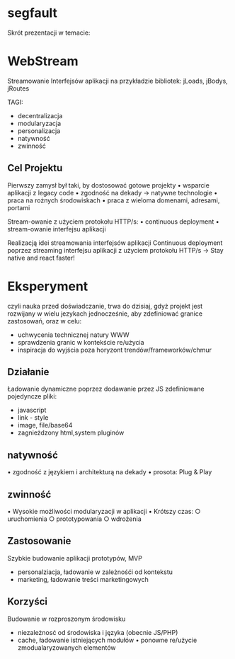 # segfault
Skrót prezentacji w temacie:

# WebStream
Streamowanie Interfejsów aplikacji na przykładzie bibliotek: jLoads, jBodys, jRoutes

TAGI: 
+ decentralizacja
+ modularyzacja
+ personalizacja
+ natywność
+ zwinność

## Cel Projektu

Pierwszy zamysł był taki, by dostosować gotowe projekty
	• wsparcie aplikacji z legacy code
	• zgodność na dekady -> natywne technologie
	• praca na rożnych środowiskach
	• praca z wieloma domenami, adresami, portami

Stream-owanie z użyciem protokołu HTTP/s:
	• continuous deployment
	• stream-owanie interfejsu aplikacji

Realizacją idei streamowania interfejsów aplikacji Continuous deployment poprzez streaming interfejsu aplikacji z użyciem protokołu HTTP/s
-> Stay native and react faster!

# Eksperyment 
czyli nauka przed doświadczanie, trwa do dzisiaj, gdyż projekt jest rozwijany w wielu jezykach jednocześnie, aby zdefiniować granice zastosowań, oraz w celu:
+ uchwycenia technicznej natury WWW
+ sprawdzenia granic w kontekście re/użycia
+ inspiracja do wyjścia poza horyzont trendów/frameworków/chmur


## Działanie
Ładowanie dynamiczne poprzez dodawanie przez JS zdefiniowane pojedyncze pliki:
+ javascript
+ link - style
+ image, file/base64
+ zagnieżdzony html,system pluginów


## natywność
• zgodność z językiem i architekturą na dekady
• prosota: Plug & Play


## zwinność
• Wysokie możliwości modularyzacji w aplikacji
• Krótszy czas:
  ○ uruchomienia
  ○ prototypowania
  ○ wdrożenia


## Zastosowanie
Szybkie budowanie aplikacji prototypów, MVP
+ personalziacja, ładowanie w zależnośći od kontekstu
+ marketing, ładowanie treści marketingowych


## Korzyści
Budowanie w rozproszonym środowisku
+ niezależnosć od środowiska i języka (obecnie JS/PHP)
+ cache, ładowanie istniejących modułów
• ponowne re/użycie zmodualaryzowanych elementów

